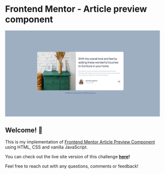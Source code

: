 # Frontend Mentor - Article preview component

![Design preview for the Article preview component coding challenge](./design/emeke-article.png)

## Welcome! 👋

This is my implementation of [Frontend Mentor Article Preview Component](https://www.frontendmentor.io/challenges/article-preview-component-dYBN_pYFT) using HTML, CSS and vanilla JavaScript.

You can check out the live site version of this challenge **[here](https://article-preview-component-master-84varj3dv.vercel.app)!**

Feel free to reach out with any questions, comments or feedback!

